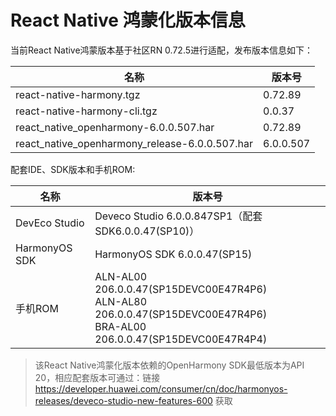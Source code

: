 # React Native 鸿蒙化版本信息

当前React Native鸿蒙版本基于社区RN 0.72.5进行适配，发布版本信息如下：

| 名称                          | 版本号                            |
| ----------------------------- | -------------------------------|
| react-native-harmony.tgz        | 0.72.89 |
| react-native-harmony-cli.tgz    | 0.0.37 |
| react_native_openharmony-6.0.0.507.har              | 0.72.89 |
| react_native_openharmony_release-6.0.0.507.har      | 6.0.0.507 |

配套IDE、SDK版本和手机ROM:

| 名称                          | 版本号                            |
| ----------------------------- | -------------------------------|
| DevEco Studio     | Deveco Studio 6.0.0.847SP1（配套SDK6.0.0.47(SP10)） |
| HarmonyOS SDK     | HarmonyOS SDK 6.0.0.47(SP15) |
| 手机ROM           | ALN-AL00 206.0.0.47(SP15DEVC00E47R4P6) <br> ALN-AL80 206.0.0.47(SP15DEVC00E47R4P6) <br> BRA-AL00 206.0.0.47(SP15DEVC00E47R4P4) |

> 该React Native鸿蒙化版本依赖的OpenHarmony SDK最低版本为API 20，相应配套版本可通过：链接 https://developer.huawei.com/consumer/cn/doc/harmonyos-releases/deveco-studio-new-features-600 获取